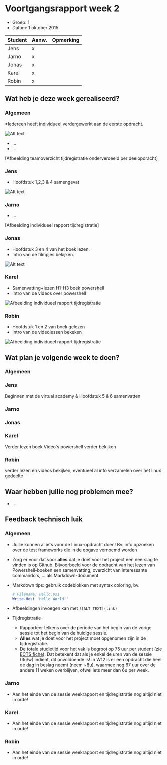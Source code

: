 # Voortgangsrapport week 2

* Groep: 1
* Datum: 1 oktober 2015

| Student  | Aanw. | Opmerking |
| :---     | :---  | :---      |
| Jens |  x   |           |
| Jarno |  x  |           |
| Jonas |  x  |           |
| Karel |  x  |           |
| Robin |  x  |           |

## Wat heb je deze week gerealiseerd?

### Algemeen

*Iedereen heeft individueel verdergewerkt aan de eerste opdracht. 

![Alt text](http://i.imgur.com/47mZ4Y7.png)

* ...
* ...

[Afbeelding teamoverzicht tijdregistratie onderverdeeld per deelopdracht]

### Jens

* Hoofdstuk 1,2,3 & 4 samengevat

![Alt text](http://i.imgur.com/pdZLy5z.png)


### Jarno

* ...

[Afbeelding individueel rapport tijdregistratie]

### Jonas

* Hoofdstuk 3 en 4 van het boek lezen. 
* Intro van de filmpjes bekijken. 

![Alt text](http://i.imgur.com/f9Y4puG.png)

### Karel

* Samenvatting+lezen H1-H3 boek powershell
* Intro van de videos over powershell

![Afbeelding individueel rapport tijdregistratie](http://i.imgur.com/uAiMI3d.jpg)

### Robin

* Hoofdstuk 1 en 2 van boek gelezen
* Intro van de videolessen bekeken

![Afbeelding individueel rapport tijdregistratie](https://i.gyazo.com/aa12304495d5bf2712c07db5aa0ae691.png)


## Wat plan je volgende week te doen?

### Algemeen
### Jens
Beginnen met de virtual academy & Hoofdstuk 5 & 6 samenvatten
### Jarno
### Jonas
### Karel
Verder lezen boek
Video's powershell verder bekijken
### Robin
verder lezen en videos bekijken, eventueel al info verzamelen over het linux gedeelte


## Waar hebben jullie nog problemen mee?

* ...

## Feedback technisch luik

### Algemeen

- Jullie kunnen al iets voor de Linux-opdracht doen! Bv. info opzoeken over de test frameworks die in de opgave vernoemd worden
- Zorg er voor dat voor **alles** dat je doet voor het project een neerslag te vinden is op Github. Bijvoorbeeld voor de opdracht van het lezen van Powershell-boeken een samenvatting, overzicht van interessante commando's, ... als Markdown-document.
- Markdown tips: gebruik codeblokken met syntax coloring, bv.

    ```PowerShell
    # Filename: Hello.ps1
    Write-Host 'Hello World!'
    ```
- Afbeeldingen invoegen kan met `![ALT TEXT](link)`
- Tijdregistratie 
    - Rapporteer telkens over de periode van het begin van de vorige sessie tot het begin van de huidige sessie.
    - **Alles** wat je doet voor het project moet opgenomen zijn in de tijdregistratie.
    - De totale studietijd voor het vak is begroot op 75 uur per student (zie [ECTS fiche](https://bamaflexweb.hogent.be/BMFUIDetailxOLOD.aspx?a=68558&b=5&c=1)). Dat betekent dat als je enkel de uren van de sessie (3u/w) indient, dit onvoldoende is! In W12 is er een opdracht die heel de dag in beslag neemt (neem ~8u), waarmee nog 67 uur over de andere 11 weken overblijven, ofwel iets meer dan 6u per week.

### Jarno

- Aan het einde van de sessie weekrapport en tijdregistratie nog altijd niet in orde!

### Karel

- Aan het einde van de sessie weekrapport en tijdregistratie nog altijd niet in orde!

### Robin

- Aan het einde van de sessie weekrapport en tijdregistratie nog altijd niet in orde!
